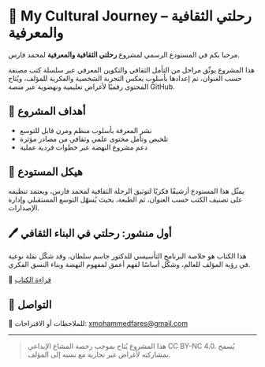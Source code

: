 # 📘 My Cultural Journey – رحلتي الثقافية والمعرفية

مرحبا بكم في المستودع الرسمي لمشروع **رحلتي الثقافية والمعرفية** لمحمد فارس.

هذا المشروع يوثّق مراحل من التأمل الثقافي والتكوين المعرفي عبر سلسلة كتب مصنفة حسب العنوان، تم إعدادها بأسلوب يعكس التجربة الشخصية والفكرية للمؤلف، ويُتاح المحتوى رقميًا لأغراض تعليمية ونهضوية عبر منصة GitHub.

## 🧭 أهداف المشروع

- نشر المعرفة بأسلوب منظم ومرن قابل للتوسع
- تلخيص وتأمل محتوى علمي وثقافي من مصادر مؤثرة
- دعم مشروع النهضة عبر خطوات فردية عملية

## 📂 هيكل المستودع

يمثّل هذا المستودع أرشيفًا فكريًا لتوثيق الرحلة الثقافية لمحمد فارس، ويعتمد تنظيمه على تصنيف الكتب حسب العنوان، ثم الطبعة، بحيث يُسهّل التوسع المستقبلي وإدارة الإصدارات.


## 🖊️ أول منشور: رحلتي في البناء الثقافي

هذا الكتاب هو خلاصة البرنامج التأسيسي للدكتور جاسم سلطان، وقد شكّل نقلة نوعية في رؤية المؤلف للعالم، وشكّل أساسًا لفهم أعمق لمفهوم النهضة وبناء النسق الفكري.

📖 [قراءة الكتاب](https://drive.google.com/file/d/1xozxrm6W__XujQZzTaDOd22gUw3B4_4u/view?usp=sharing)

## 📮 التواصل

📧 للملاحظات أو الاقتراحات: [xmohammedfares@gmail.com](mailto:xmohammedfares@gmail.com)

---

> هذا المشروع يُتاح بموجب رخصة المشاع الإبداعي CC BY-NC 4.0. يُسمح بمشاركته لأغراض غير تجارية مع نسبه إلى المؤلف.
